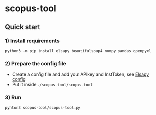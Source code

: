 # scopus-tool
 
## Quick start

### 1) Install requirements

    python3 -m pip install elsapy beautifulsoup4 numpy pandas openpyxl

### 2) Prepare the config file

- Create a config file and add your APIkey and InstToken, see [Elsapy config](https://github.com/ElsevierDev/elsapy/blob/master/CONFIG.md)
- Put it inside `./scopus-tool/scopus-tool`

### 3) Run

    pyhton3 scopus-tool/scopus-tool.py